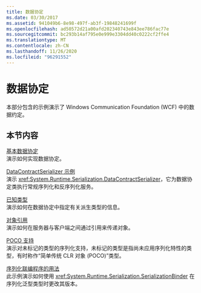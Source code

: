 ```yaml
---
title: 数据协定
ms.date: 03/30/2017
ms.assetid: 941049b6-8e98-497f-ab3f-19848241699f
ms.openlocfilehash: ad50572d21a00afd202340743e843ee786fac77e
ms.sourcegitcommit: bc293b14af795e0e999e3304dd40c0222cf2ffe4
ms.translationtype: MT
ms.contentlocale: zh-CN
ms.lasthandoff: 11/26/2020
ms.locfileid: "96291552"
---
```

# <a name="data-contracts"></a>数据协定

本部分包含的示例演示了 Windows Communication Foundation (WCF) 中的数据约定。  
  
## <a name="in-this-section"></a>本节内容  

 [基本数据协定](basic-data-contract.md)  
 演示如何实现数据协定。  
  
 [DataContractSerializer 示例](datacontractserializer-sample.md)  
 演示 <xref:System.Runtime.Serialization.DataContractSerializer>，它为数据协定类执行常规序列化和反序列化服务。  
  
 [已知类型](known-types.md)  
 演示如何在数据协定中指定有关派生类型的信息。  
  
 [对象引用](object-references.md)  
 演示如何在服务器与客户端之间通过引用来传递对象。  
  
 [POCO 支持](poco-support.md)  
 演示对未标记的类型的序列化支持，未标记的类型是指尚未应用序列化特性的类型，有时称作“简单传统 CLR 对象 (POCO)”类型。  
  
 [序列化联编程序的用法](usage-of-serialization-binder.md)  
 此示例演示如何使用 <xref:System.Runtime.Serialization.SerializationBinder> 在序列化泛型类型时更改其版本。
